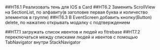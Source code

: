 ##HT6.1 Реализовать тень для IOS в Card
##HT6.2 Заменить ScrollView на SectionList, по алфавиту(в заголовке первая буква и количество элементов в группе)
##HT6.3 В EventScreen добавить кнопку(Button) delete, по нажатию открывать модалку с подтверждением

##HT7.1 загружать список ивентов и людей из fitrebase
##HT7.2 переключаться между списками людей и ивентов с помощью TabNavigator внутри StackNavigator